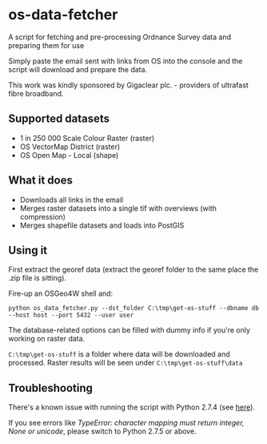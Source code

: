 # os-data-fetcher
A script for fetching and pre-processing Ordnance Survey data and preparing them for use

Simply paste the email sent with links from OS into the console and the script will download and prepare the data.

This work was kindly sponsored by Gigaclear plc. - providers of ultrafast fibre broadband.

## Supported datasets

* 1 in 250 000 Scale Colour Raster (raster)
* OS VectorMap District (raster)
* OS Open Map - Local (shape)

## What it does

* Downloads all links in the email
* Merges raster datasets into a single tif with overviews (with compression)
* Merges shapefile datasets and loads into PostGIS

## Using it

First extract the georef data (extract the georef folder to the same place the .zip file is sitting).

Fire-up an OSGeo4W shell and:

`python os_data_fetcher.py --dst_folder C:\tmp\get-os-stuff --dbname db --host host --port 5432 --user user`

The database-related options can be filled with dummy info if you're only working on raster data.

`C:\tmp\get-os-stuff` is a folder where data will be downloaded and processed. Raster results will be seen under `C:\tmp\get-os-stuff\data` 

## Troubleshooting

There's a known issue with running the script with Python 2.7.4 (see [here](http://bugs.python.org/issue17656)).

If you see errors like *TypeError: character mapping must return integer, None or unicode*, please switch to Python 2.7.5 or above.  